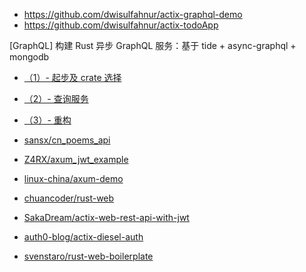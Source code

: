 - https://github.com/dwisulfahnur/actix-graphql-demo
- https://github.com/dwisulfahnur/actix-todoApp

[GraphQL] 构建 Rust 异步 GraphQL 服务：基于 tide + async-graphql + mongodb
- [（1）- 起步及 crate 选择](https://blog.budshome.com/budshome/gou-jian-rust-yi-bu-graphql-fu-wu-:ji-yu-tide-+-async-graphql-+-mongodb(1)--qi-bu-ji-crate-xuan-ze)
- [（2）- 查询服务](https://blog.budshome.com/budshome/gou-jian-rust-yi-bu-graphql-fu-wu-:ji-yu-tide-+-async-graphql-+-mongodb(2)--cha-xun-fu-wu)
- [（3）- 重构](https://blog.budshome.com/budshome/gou-jian-rust-yi-bu-graphql-fu-wu-:ji-yu-tide-+-async-graphql-+-mongodb(3)--zhong-gou)

- [sansx/cn_poems_api](https://github.com/sansx/cn_poems_api)
- [Z4RX/axum_jwt_example](https://github.com/Z4RX/axum_jwt_example)
- [linux-china/axum-demo](https://github.com/linux-china/axum-demo)
- [chuancoder/rust-web](https://github.com/chuancoder/rust-web)

- [SakaDream/actix-web-rest-api-with-jwt](https://github.com/SakaDream/actix-web-rest-api-with-jwt)
- [auth0-blog/actix-diesel-auth](https://github.com/auth0-blog/actix-diesel-auth)
- [svenstaro/rust-web-boilerplate](https://github.com/svenstaro/rust-web-boilerplate)